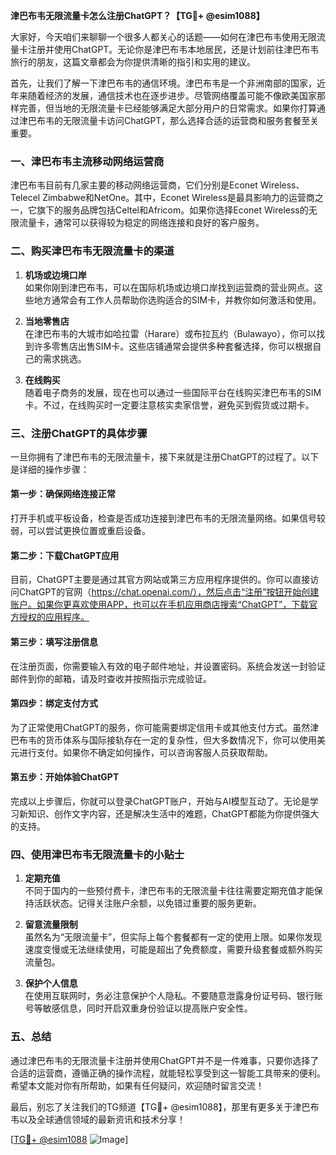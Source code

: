 **津巴布韦无限流量卡怎么注册ChatGPT？【TG💪+ @esim1088】**

大家好，今天咱们来聊聊一个很多人都关心的话题——如何在津巴布韦使用无限流量卡注册并使用ChatGPT。无论你是津巴布韦本地居民，还是计划前往津巴布韦旅行的朋友，这篇文章都会为你提供清晰的指引和实用的建议。

首先，让我们了解一下津巴布韦的通信环境。津巴布韦是一个非洲南部的国家，近年来随着经济的发展，通信技术也在逐步进步。尽管网络覆盖可能不像欧美国家那样完善，但当地的无限流量卡已经能够满足大部分用户的日常需求。如果你打算通过津巴布韦的无限流量卡访问ChatGPT，那么选择合适的运营商和服务套餐至关重要。

### 一、津巴布韦主流移动网络运营商

津巴布韦目前有几家主要的移动网络运营商，它们分别是Econet Wireless、Telecel Zimbabwe和NetOne。其中，Econet Wireless是最具影响力的运营商之一，它旗下的服务品牌包括Celtel和Africom。如果你选择Econet Wireless的无限流量卡，通常可以获得较为稳定的网络连接和良好的客户服务。

### 二、购买津巴布韦无限流量卡的渠道

1. **机场或边境口岸**  
   如果你刚到津巴布韦，可以在国际机场或边境口岸找到运营商的营业网点。这些地方通常会有工作人员帮助你选购适合的SIM卡，并教你如何激活和使用。

2. **当地零售店**  
   在津巴布韦的大城市如哈拉雷（Harare）或布拉瓦约（Bulawayo），你可以找到许多零售店出售SIM卡。这些店铺通常会提供多种套餐选择，你可以根据自己的需求挑选。

3. **在线购买**  
   随着电子商务的发展，现在也可以通过一些国际平台在线购买津巴布韦的SIM卡。不过，在线购买时一定要注意核实卖家信誉，避免买到假货或过期卡。

### 三、注册ChatGPT的具体步骤

一旦你拥有了津巴布韦的无限流量卡，接下来就是注册ChatGPT的过程了。以下是详细的操作步骤：

#### 第一步：确保网络连接正常
打开手机或平板设备，检查是否成功连接到津巴布韦的无限流量网络。如果信号较弱，可以尝试更换位置或重启设备。

#### 第二步：下载ChatGPT应用
目前，ChatGPT主要是通过其官方网站或第三方应用程序提供的。你可以直接访问ChatGPT的官网（https://chat.openai.com/），然后点击“注册”按钮开始创建账户。如果你更喜欢使用APP，也可以在手机应用商店搜索“ChatGPT”，下载官方授权的应用程序。

#### 第三步：填写注册信息
在注册页面，你需要输入有效的电子邮件地址，并设置密码。系统会发送一封验证邮件到你的邮箱，请及时查收并按照指示完成验证。

#### 第四步：绑定支付方式
为了正常使用ChatGPT的服务，你可能需要绑定信用卡或其他支付方式。虽然津巴布韦的货币体系与国际接轨存在一定的复杂性，但大多数情况下，你可以使用美元进行支付。如果你不确定如何操作，可以咨询客服人员获取帮助。

#### 第五步：开始体验ChatGPT
完成以上步骤后，你就可以登录ChatGPT账户，开始与AI模型互动了。无论是学习新知识、创作文字内容，还是解决生活中的难题，ChatGPT都能为你提供强大的支持。

### 四、使用津巴布韦无限流量卡的小贴士

1. **定期充值**  
   不同于国内的一些预付费卡，津巴布韦的无限流量卡往往需要定期充值才能保持活跃状态。记得关注账户余额，以免错过重要的服务更新。

2. **留意流量限制**  
   虽然名为“无限流量卡”，但实际上每个套餐都有一定的使用上限。如果你发现速度变慢或无法继续使用，可能是超出了免费额度，需要升级套餐或额外购买流量包。

3. **保护个人信息**  
   在使用互联网时，务必注意保护个人隐私。不要随意泄露身份证号码、银行账号等敏感信息，同时开启双重身份验证以提高账户安全性。

### 五、总结

通过津巴布韦的无限流量卡注册并使用ChatGPT并不是一件难事，只要你选择了合适的运营商，遵循正确的操作流程，就能轻松享受到这一智能工具带来的便利。希望本文能对你有所帮助，如果有任何疑问，欢迎随时留言交流！

最后，别忘了关注我们的TG频道【TG💪+ @esim1088】，那里有更多关于津巴布韦以及全球通信领域的最新资讯和技术分享！  

[[TG💪+ @esim1088](https://t.me/s/esim1088) ![Image](https://i.postimg.cc/4NQfJmqS/Snipaste-2025-05-13-00-14-12.png)]
